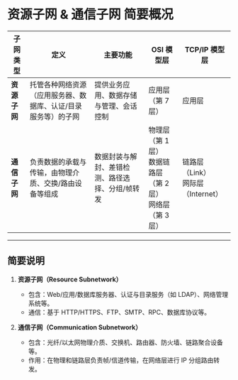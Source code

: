 # 资源子网 & 通信子网 简要概况

| 子网类型     | 定义                                                         | 主要功能                                           | OSI 模型层            | TCP/IP 模型层       |
|--------------|--------------------------------------------------------------|----------------------------------------------------|-----------------------|---------------------|
| **资源子网** | 托管各种网络资源（应用服务器、数据库、认证/目录服务等）的子网 | 提供业务应用、数据存储与管理、会话控制               | 应用层（第 7 层）     | 应用层              |
| **通信子网** | 负责数据的承载与传输，由物理介质、交换/路由设备等组成         | 数据封装与解封、差错检测、路径选择、分组/帧转发       | 物理层（第 1 层）<br>数据链路层（第 2 层）<br>网络层（第 3 层） | 链路层（Link）<br>网际层（Internet） |

---

## 简要说明

1. **资源子网（Resource Subnetwork）**  
   - 包含：Web/应用/数据库服务器、认证与目录服务（如 LDAP）、网络管理系统等。  
   - 通信：基于 HTTP/HTTPS、FTP、SMTP、RPC、数据库协议等。  

2. **通信子网（Communication Subnetwork）**  
   - 包含：光纤/以太网物理介质、交换机、路由器、防火墙、链路聚合设备等。  
   - 作用：在物理和链路层负责帧/信道传输，在网络层进行 IP 分组路由转发。  
